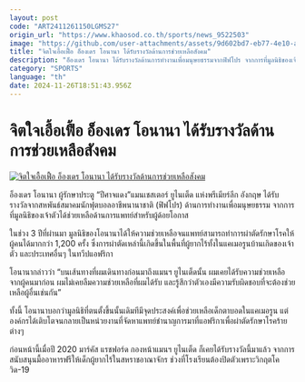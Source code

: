 ```yaml
---
layout: post
code: "ART2411261150LGMS27"
origin_url: "https://www.khaosod.co.th/sports/news_9522503"
image: "https://github.com/user-attachments/assets/9d602bd7-eb77-4e10-a309-1dc7c6368cac"
title: "จิตใจเอื้อเฟื้อ อ็องเดร โอนานา ได้รับรางวัลด้านการช่วยเหลือสังคม"
description: "อ็องเดร โอนานา ได้รับรางวัลด้านการทำงานเพื่อมนุษยธรรมจากฟิฟโปร จากการที่มูลนิธิของเจ้าตัวคอยให้ความช่วยเหลือด้านการแพทย์สำหรับผู้ด้อยโอกาส"
category: "SPORTS"
language: "th"
date: 2024-11-26T18:51:43.956Z
---
```


# จิตใจเอื้อเฟื้อ อ็องเดร โอนานา ได้รับรางวัลด้านการช่วยเหลือสังคม

[![จิตใจเอื้อเฟื้อ อ็องเดร โอนานา ได้รับรางวัลด้านการช่วยเหลือสังคม](https://www.khaosod.co.th/wpapp/uploads/2024/11/โอนานา.jpg "จิตใจเอื้อเฟื้อ อ็องเดร โอนานา ได้รับรางวัลด้านการช่วยเหลือสังคม")](https://www.khaosod.co.th/wpapp/uploads/2024/11/โอนานา.jpg)

อ็องเดร โอนานา ผู้รักษาประตู “ปีศาจแดง”แมนเชสเตอร์ ยูไนเต็ด แห่งพรีเมียร์ลีก อังกฤษ ได้รับรางวัลจากสหพันธ์สมาคมนักฟุตบอลอาชีพนานาชาติ (ฟิฟโปร) ด้านการทำงานเพื่อมนุษยธรรม จากการที่มูลนิธิของเจ้าตัวได้ช่วยเหลือด้านการแพทย์สำหรับผู้ด้อยโอกาส

ในช่วง 3 ปีที่ผ่านมา มูลนิธิของโอนานาได้ให้ความช่วยเหลือจนแพทย์สามารถทำการผ่าตัดรักษาโรคให้ผู้คนได้มากกว่า 1,200 ครั้ง ซึ่งการผ่าตัดเหล่านี้เกิดขึ้นในพื้นที่ผู้ยากไร้ทั้งในแคเมอรูนบ้านเกิดของเจ้าตัว และประเทศอื่นๆ ในทวีปแอฟริกา

โอนานากล่าวว่า “บนเส้นทางที่ผมเดินทางก่อนมาถึงแมนฯ ยูไนเต็ดนั้น ผมเคยได้รับความช่วยเหลือจากผู้คนมาก่อน ผมไม่เคยลืมความช่วยเหลือที่ผมได้รับ และรู้สึกว่าตัวเองมีความรับผิดชอบที่จะต้องช่วยเหลือผู้อื่นเช่นกัน”

ทั้งนี้ โอนานาบอกว่ามูลนิธิที่ตนตั้งขึ้นนั้นเดิมทีมีจุดประสงค์เพื่อช่วยเหลือเด็กตาบอดในแคเมอรูน แต่องค์กรได้เติบโตจนกลายเป็นหน่วยงานที่จัดหาแพทย์ชำนาญการมาที่แอฟริกาเพื่อผ่าตัดรักษาโรคร้ายต่างๆ

ก่อนหน้านี้เมื่อปี 2020 มาร์คัส แรชฟอร์ด กองหน้าแมนฯ ยูไนเต็ด ก็เคยได้รับรางวัลนี้มาแล้ว จากการสนับสนุนมื้ออาหารฟรีให้เด็กผู้ยากไร้ในสหราชอาณาจักร ช่วงที่โรงเรียนต้องปิดตัวเพราะวิกฤตโควิด-19